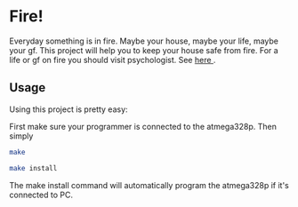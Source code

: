 # Fire!
Everyday something is in fire. Maybe your house, maybe your life, maybe your gf. 
This project will help you to keep your house safe from fire. For a life or gf 
on fire you should visit psychologist. See [here
](https://therapists.psychologytoday.com/).

## Usage
Using this project is pretty easy:

First make sure your programmer is connected to the atmega328p. Then simply

```sh
make
```

```sh
make install
```

The make install command will automatically program the atmega328p if it's 
connected to PC.

